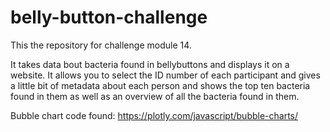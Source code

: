 # belly-button-challenge

This the repository for challenge module 14.

It takes data bout bacteria found in bellybuttons and displays it on a website.
It allows you to select the ID number of each participant and gives a little bit of metadata about each person and shows the top ten bacteria found in them as well as an overview of all the bacteria found in them.

Bubble chart code found: https://plotly.com/javascript/bubble-charts/
